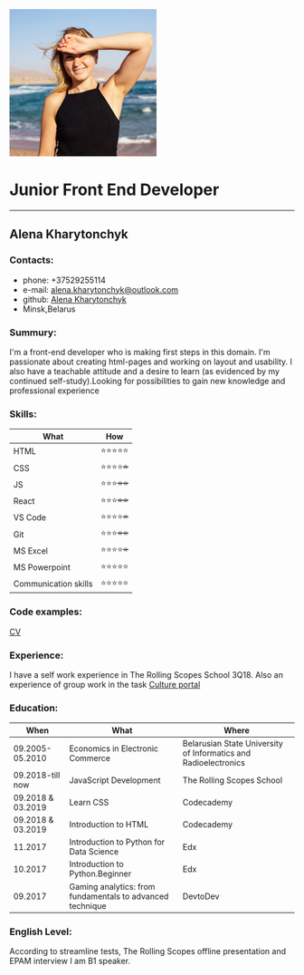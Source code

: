 ![AlenaKharytonchyk](./img/avatar.jpg)
# **Junior Front End Developer**
------------------------
## Alena Kharytonchyk
### Contacts:
* phone: +37529255114
* e-mail: alena.kharytonchyk@outlook.com
* github: [Alena Kharytonchyk](https://github.com/AlenaKharytonchyk)
* Minsk,Belarus
### Summury:
I'm a front-end developer who is making first steps in this domain. I'm passionate about creating html-pages and working on layout and usability. I also have a teachable attitude and a desire to learn (as evidenced by my continued self-study).Looking for possibilities to gain new knowledge and professional experience
### Skills:
What | How
-----|----
 HTML |:star::star::star::star::star:
 CSS | :star::star::star::star:~~:star:~~
 JS | :star::star::star:~~:star::star:~~
 React | :star::star::star:~~:star::star:~~
 VS Code | :star::star::star::star:~~:star:~~
 Git | :star::star::star:~~:star::star:~~
 MS Excel | :star::star::star::star:~~:star:~~
 MS Powerpoint | :star::star::star::star::star:
Communication skills | :star::star::star::star::star:
### Code examples:
[CV](https://github.com/AlenaKharytonchyk/rsschool-codejam1-cv)

### Experience:
I have a self work experience in The Rolling Scopes School 3Q18. Also an experience of group work in the task [Culture portal](https://github.com/AlenaKharytonchyk/CodeJam-Culture-Portal_gr24)
### Education:
When | What | Where
-----|------|------
09.2005-05.2010 | Economics in Electronic Commerce | Belarusian State University of Informatics and Radioelectronics
09.2018-till now | JavaScript Development | The Rolling Scopes School
09.2018 & 03.2019 | Learn CSS | Codecademy
09.2018 & 03.2019 | Introduction to HTML | Codecademy
11.2017 | Introduction to Python for Data Science | Edx
10.2017 | Introduction to Python.Beginner | Edx
09.2017 | Gaming analytics: from fundamentals to advanced technique | DevtoDev
### English Level:
According to streamline tests, The Rolling Scopes offline presentation and EPAM interview I am B1 speaker.
